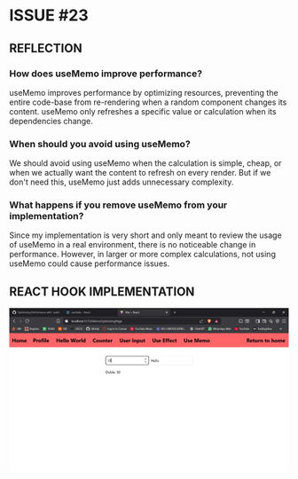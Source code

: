 # ISSUE #23

## REFLECTION

### How does useMemo improve performance?

useMemo improves performance by optimizing resources, preventing the entire
code-base from re-rendering when a random component changes its content.
useMemo only refreshes a specific value or calculation when its dependencies
change.

### When should you avoid using useMemo?

We should avoid using useMemo when the calculation is simple, cheap, or when
we actually want the content to refresh on every render. But if we don't need
this, useMemo just adds unnecessary complexity.

### What happens if you remove useMemo from your implementation?

Since my implementation is very short and only meant to review the usage of
useMemo in a real environment, there is no noticeable change in performance.
However, in larger or more complex calculations, not using useMemo could cause
performance issues.

## REACT HOOK IMPLEMENTATION

![useMemo Implementation](assets/image.png)
